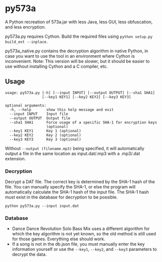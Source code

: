 # py573a

A Python recreation of 573a.jar with less Java, less GUI, less obfuscation, and less encryption.

py573a.py requires Cython. Build the required files using `python setup.py build_ext --inplace`.

py573a_native.py contains the decryption algorithm in native Python, in case you want to use the tool in an environment where Cython is inconvenient. Note: This version will be slower, but it should be easier to use without installing Cython and a C compiler, etc.

## Usage

```
usage: py573a.py [-h] [--input INPUT] [--output OUTPUT] [--sha1 SHA1]
                 [--key1 KEY1] [--key2 KEY2] [--key3 KEY3]

optional arguments:
  -h, --help       show this help message and exit
  --input INPUT    Input file
  --output OUTPUT  Output file
  --sha1 SHA1      Force usage of a specific SHA-1 for encryption keys
                   (optional)
  --key1 KEY1      Key 1 (optional)
  --key2 KEY2      Key 2 (optional)
  --key3 KEY3      Key 3 (optional)
```

Without `--output (filename.mp3)` being specified, it will automatically output a file in the same location as input.dat/.mp3 with a .mp3/.dat extension.

### Decryption
Decrypt a DAT file. The correct key is determined by the SHA-1 hash of the file. You can manually specify the SHA-1, or else the program will automatically calculate the SHA-1 hash of the input file. The SHA-1 hash must exist in the database for decryption to be possible.

```
python py573a.py --input input.dat
```

### Database
- Dance Dance Revolution Solo Bass Mix uses a different algorithm for which the key algorithm is not yet known, so the old method is still used for those games. Everything else should work.
- If a song is not in the db.json file, you must manually enter the key information yourself or use the `--key1`, `--key2`, and `--key3` parameters to decrypt the data.

